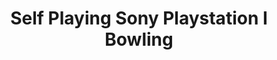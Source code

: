 ---
ee_id: '164'
site: '1'
type: '2'
url: 2008-008-self-playing-sony-playstation-i-bowling
title: Self Playing Sony Playstation I Bowling
year: '2008'
display_year: '2008'
medium: Modded ps1 controller
dims: Dimensions variable
pitch: PS1 "Bowling" game programmed to roll endless gutter balls via a modded controller.
ps: '<p>​This was only the second "Self Playing Game" I ever made. Note the early
  design of the Video Game TIVO TM. If you check out a later work, like Various Self
  Playing Bowling Games, you can see the final version of the TIVO. This was still
  in the middle of R + D on that device. '
live_url:
related: "[87] 2011-009 Various Self Playing Bowling Games - 2011-009-various-self-playing-bowling-games"
youtube:
related_code:
imgs: ps1-bowling-2008-008-still-database-ih.jpg,ps1-bowling-2008-008-controller-database-ih_1.jpg
subheading:
download:
add_credit:
add_credits:
commission:
layout: things-i-made
---